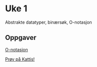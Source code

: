 # Uke 1

Abstrakte datatyper, binærsøk, O-notasjon

## Oppgaver

[O-notasjon](https://github.com/Jesperdn/IN2010_H22/blob/main/uke1/oppgaver/BigO.md)

[Prøv på Kattis!](https://github.com/jakobkhansen/IN2010_h2021/tree/main/kattis)
